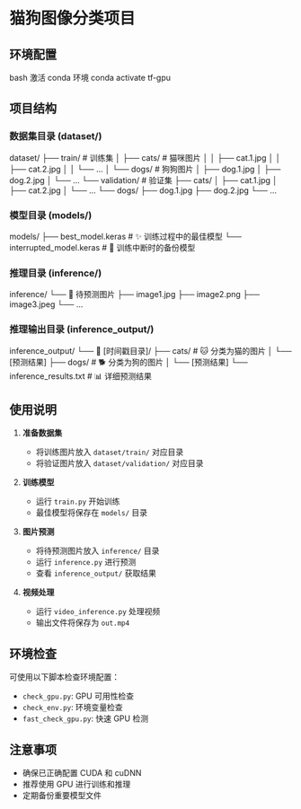 # 猫狗图像分类项目

## 环境配置

bash
激活 conda 环境
conda activate tf-gpu

## 项目结构

### 数据集目录 (dataset/)
dataset/
├── train/ # 训练集
│ ├── cats/ # 猫咪图片
│ │ ├── cat.1.jpg
│ │ ├── cat.2.jpg
│ │ └── ...
│ └── dogs/ # 狗狗图片
│ ├── dog.1.jpg
│ ├── dog.2.jpg
│ └── ...
└── validation/ # 验证集
├── cats/
│ ├── cat.1.jpg
│ ├── cat.2.jpg
│ └── ...
└── dogs/
├── dog.1.jpg
├── dog.2.jpg
└── ...

### 模型目录 (models/)
models/
├── best_model.keras # ✨ 训练过程中的最佳模型
└── interrupted_model.keras # 💾 训练中断时的备份模型

### 推理目录 (inference/)
inference/
└── 📸 待预测图片
├── image1.jpg
├── image2.png
├── image3.jpeg
└── ...

### 推理输出目录 (inference_output/)
inference_output/
└── 📅 [时间戳目录]/
├── cats/ # 🐱 分类为猫的图片
│ └── [预测结果]
├── dogs/ # 🐕 分类为狗的图片
│ └── [预测结果]
└── inference_results.txt # 📊 详细预测结果

## 使用说明

1. **准备数据集**
   - 将训练图片放入 `dataset/train/` 对应目录
   - 将验证图片放入 `dataset/validation/` 对应目录

2. **训练模型**
   - 运行 `train.py` 开始训练
   - 最佳模型将保存在 `models/` 目录

3. **图片预测**
   - 将待预测图片放入 `inference/` 目录
   - 运行 `inference.py` 进行预测
   - 查看 `inference_output/` 获取结果

4. **视频处理**
   - 运行 `video_inference.py` 处理视频
   - 输出文件将保存为 `out.mp4`

## 环境检查

可使用以下脚本检查环境配置：
- `check_gpu.py`: GPU 可用性检查
- `check_env.py`: 环境变量检查
- `fast_check_gpu.py`: 快速 GPU 检测

## 注意事项

- 确保已正确配置 CUDA 和 cuDNN
- 推荐使用 GPU 进行训练和推理
- 定期备份重要模型文件